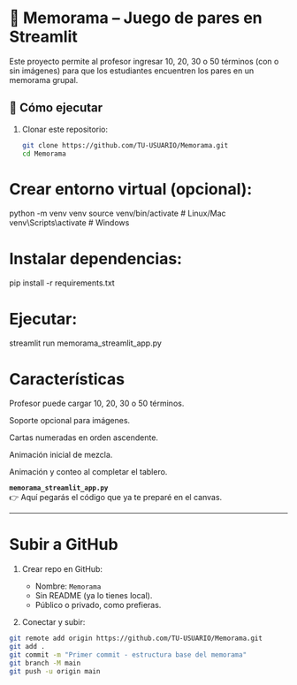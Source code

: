 # 🧠 Memorama – Juego de pares en Streamlit

Este proyecto permite al profesor ingresar 10, 20, 30 o 50 términos (con o sin imágenes) para que los estudiantes encuentren los pares en un memorama grupal.

## 🚀 Cómo ejecutar
1. Clonar este repositorio:
   ```bash
   git clone https://github.com/TU-USUARIO/Memorama.git
   cd Memorama


# Crear entorno virtual (opcional):

python -m venv venv
source venv/bin/activate   # Linux/Mac
venv\Scripts\activate      # Windows


# Instalar dependencias:
pip install -r requirements.txt

# Ejecutar:

streamlit run memorama_streamlit_app.py

# Características

Profesor puede cargar 10, 20, 30 o 50 términos.

Soporte opcional para imágenes.

Cartas numeradas en orden ascendente.

Animación inicial de mezcla.

Animación y conteo al completar el tablero.


**`memorama_streamlit_app.py`**  
👉 Aquí pegarás el código que ya te preparé en el canvas.

---

# Subir a GitHub
1. Crear repo en GitHub:  
   - Nombre: `Memorama`
   - Sin README (ya lo tienes local).
   - Público o privado, como prefieras.

2. Conectar y subir:
```bash
git remote add origin https://github.com/TU-USUARIO/Memorama.git
git add .
git commit -m "Primer commit - estructura base del memorama"
git branch -M main
git push -u origin main
